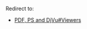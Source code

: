 Redirect to:

*   [PDF, PS and DjVu#Viewers](/index.php/PDF,_PS_and_DjVu#Viewers "PDF, PS and DjVu")